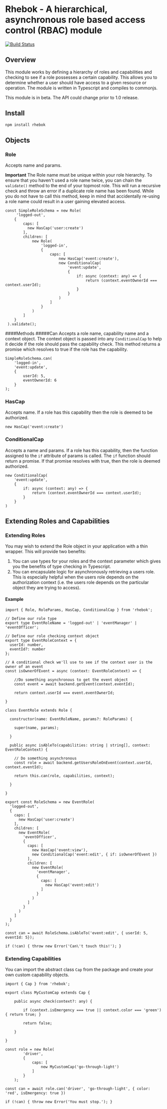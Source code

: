# Rhebok - A hierarchical, asynchronous role based access control (RBAC) module 

[![Build Status](https://travis-ci.org/3VLINC/rhebok.svg)](https://travis-ci.org/3VLINC/rhebok)

## Overview

This module works by defining a hierarchy of roles and capabilities and checking to see if a role possesses a certain capability. This allows you to determine whether a user should have access to a given resource or operation. The module is written in Typescript and compiles to commonjs.

This module is in beta. The API could change prior to 1.0 release.

## Install
```txt
npm install rhebok
```

## Objects

### Role
Accepts name and params.

**Important**
The Role name must be unique within your role hierarchy. To ensure that you haven't used a role name twice, you can chain the `validate()` method to the end of your topmost role. This will run a recursive check and throw an error if a duplicate role name has been found. While you do not have to call this method, keep in mind that accidentally re-using a role name could result in a user gaining elevated access.
```
const SimpleRoleSchema = new Role(
	 'logged-out',
	{
	    caps: [
	      new HasCap('user:create')
	    ],
	    children: [
		    new Role(
			    'logged-in',
			    {
				    caps: [
					    new HasCap('event:create'),
					    new ConditionalCap(
						    'event:update',
						    {
							    if: async (context: any) => {
									return (context.eventOwnerId === context.userId);
								}
							}
					    )
				    ]
				}
			)
		]
	}
 ).validate();
```
####Methods
#####Can
Accepts a role name, capability name and a context object. The context object is passed into any `ConditionalCap` to help it decide if the role should pass the capability check. This method returns a promise which resolves to true if the role has the capability.

```
SimpleRoleSchema.can(
	'logged-in',
	'event:update', 
	{ 
		userId: 5, 
		eventOwnerId: 6
	}
);
```
### HasCap

Accepts name. If a role has this capability then the role is deemed to be authorized.
```
new HasCap('event:create')
```

### ConditionalCap
Accepts a name and params. If a role has this capability, then the function assigned to the `if` attribute of params is called. The `if` function should return a promise. If that promise resolves with true, then the role is deemed authorized.

```
new ConditionalCap(
    'event:update',
    {
	    if: async (context: any) => {
			return (context.eventOwnerId === context.userId);
		}
	}
)
```


## Extending Roles and Capabilities

### Extending Roles

You may wish to extend the Role object in your application with a thin wrapper. This will provide two benefits:

 1. You can use types for your roles and the context parameter which gives you the benefits of type checking in Typescript.
 2. You can encapsulate logic for asynchronously retrieving a users role. This is especially helpful when the users role depends on the authorization context (i.e. the users role depends on the particular object they are trying to access).

#### Example
```
import { Role, RoleParams, HasCap, ConditionalCap } from 'rhebok';

// Define our role type
export type EventRoleName = 'logged-out' | 'eventManager' | 'eventOfficer';

// Define our role checking context object
export type EventRoleContext = {
  userId: number,
  eventId?: number
};

// A conditional check we'll use to see if the context user is the owner of an event
const isOwnerOfEvent = async (context: EventRoleContext) => {

	//Do something asynchronous to get the event object
	const event = await backend.getEvent(context.eventId);
	
	return context.userId === event.eventOwnerId;

}

class EventRole extends Role {

  constructor(name: EventRoleName, params?: RoleParams) {

    super(name, params);

  }

  public async isAbleTo(capabilities: string | string[], context: EventRoleContext) {

	// Do something asynchronous
    const role = await backend.getUsersRoleOnEvent(context.userId, context.eventId);

    return this.can(role, capabilities, context);

  }

}

export const RoleSchema = new EventRole(
  'logged-out',
  {
    caps: [
      new HasCap('user:create')
    ],
    children: [
      new EventRole(
        'eventOfficer',
        {
          caps: [
            new HasCap('event:view'),
            new ConditionalCap('event:edit', { if: isOwnerOfEvent })
          ],
          children: [
            new EventRole(
              'eventManager',
              {
                caps: [
                  new HasCap('event:edit')
                ]
              }
            )
          ]
        }
      )
    ]
  }
);

const can = await RoleSchema.isAbleTo('event:edit', { userId: 5, eventId: 5});

if (!can) { throw new Error('Can\'t touch this!'); }
```

### Extending Capabilities
You can import the abstract class `Cap` from the package and create your own custom capability objects.

```
import { Cap } from 'rhebok';

export class MyCustomCap extends Cap {

    public async check(context?: any) {

        if (context.isEmergency === true || context.color === 'green') { return true; }

        return false;

    }

}

const role = new Role(
        'driver',
        {
            caps: [
                new MyCustomCap('go-through-light')
            ]
        }
    );

const can = await role.can('driver', 'go-through-light', { color: 'red', isEmergency: true })

if (!can) { throw new Error('You must stop.'); }
```